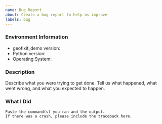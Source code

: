 ```yaml
---
name: Bug Report
about: Create a bug report to help us improve
labels: bug
---
```


<!-- Please search existing issues to avoid creating duplicates. -->

### Environment Information

-   geofixit_demo version:
-   Python version:
-   Operating System:

### Description

Describe what you were trying to get done.
Tell us what happened, what went wrong, and what you expected to happen.

### What I Did

```
Paste the command(s) you ran and the output.
If there was a crash, please include the traceback here.
```
